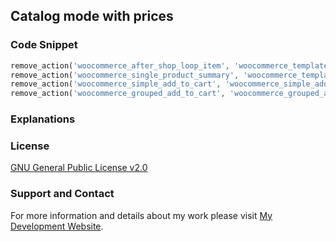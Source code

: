 ## Catalog mode with prices

### Code Snippet

```php
remove_action('woocommerce_after_shop_loop_item', 'woocommerce_template_loop_add_to_cart', 10);
remove_action('woocommerce_single_product_summary', 'woocommerce_template_single_add_to_cart', 30);
remove_action('woocommerce_simple_add_to_cart', 'woocommerce_simple_add_to_cart', 30);
remove_action('woocommerce_grouped_add_to_cart', 'woocommerce_grouped_add_to_cart', 30);
```
### Explanations

### License

[GNU General Public License v2.0](https://github.com/dedewiweka/snippets/blob/main/LICENSE)

### Support and Contact

For more information and details about my work please visit [My Development Website](https://dede.wiweka.com/development).